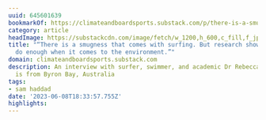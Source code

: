 ```yaml
---
uuid: 645601639
bookmarkOf: https://climateandboardsports.substack.com/p/there-is-a-smugness-that-comes-with
category: article
headImage: https://substackcdn.com/image/fetch/w_1200,h_600,c_fill,f_jpg,q_auto:good,fl_progressive:steep,g_auto/https%3A%2F%2Fsubstack-post-media.s3.amazonaws.com%2Fpublic%2Fimages%2F94fb6c7d-83cb-41a3-927b-4f5b8c6a8c7d_4032x3024.jpeg
title: "“There is a smugness that comes with surfing. But research shows surfers don’t
  do enough when it comes to the environment.”"
domain: climateandboardsports.substack.com
description: An interview with surfer, swimmer, and academic Dr Rebecca Olive, who
  is from Byron Bay, Australia
tags:
- sam haddad
date: '2023-06-08T18:33:57.755Z'
highlights:
---
```



